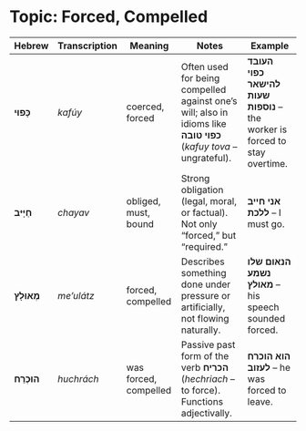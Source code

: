 # Topic: Forced, Compelled

| **Hebrew**   | **Transcription** | **Meaning**           | **Notes**                                                                                                         | **Example**                                                                |
| ------------ | ----------------- | --------------------- | ----------------------------------------------------------------------------------------------------------------- | -------------------------------------------------------------------------- |
| **כָּפוּי**    | *kafúy*           | coerced, forced       | Often used for being compelled against one’s will; also in idioms like **כפוי טובה** (*kafuy tova* – ungrateful). | **העובד כפוי להישאר שעות נוספות** – the worker is forced to stay overtime. |
| **חַיָּיּב**    | *chayav*          | obliged, must, bound  | Strong obligation (legal, moral, or factual). Not only “forced,” but “required.”                                  | **אני חייב ללכת** – I must go.                                             |
| **מְאוּלָץ**   | *me’ulátz*        | forced, compelled     | Describes something done under pressure or artificially, not flowing naturally.                                   | **הנאום שלו נשמע מאולץ** – his speech sounded forced.                      |
| **הוּכְרַח**   | *huchrách*        | was forced, compelled | Passive past form of the verb **הכריח** (*hechriach* – to force). Functions adjectivally.                         | **הוא הוכרח לעזוב** – he was forced to leave.                              |
